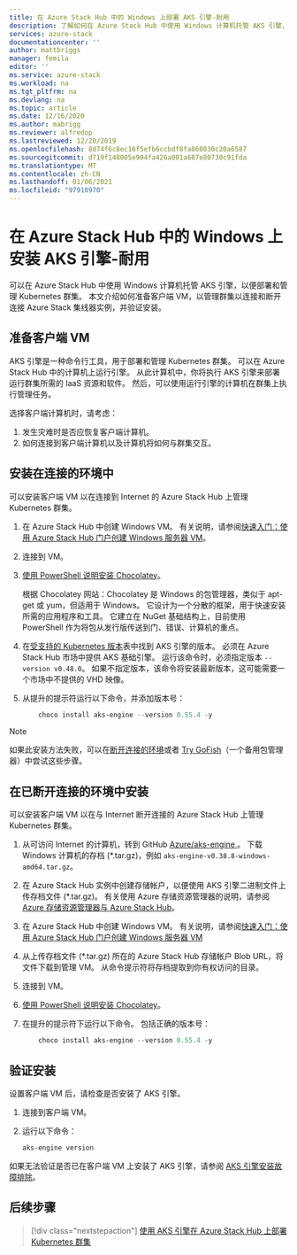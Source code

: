 ```yaml
---
title: 在 Azure Stack Hub 中的 Windows 上部署 AKS 引擎-耐用
description: 了解如何在 Azure Stack Hub 中使用 Windows 计算机托管 AKS 引擎，以便部署和管理 Kubernetes 群集。
services: azure-stack
documentationcenter: ''
author: mattbriggs
manager: femila
editor: ''
ms.service: azure-stack
ms.workload: na
ms.tgt_pltfrm: na
ms.devlang: na
ms.topic: article
ms.date: 12/16/2020
ms.author: mabrigg
ms.reviewer: alfredop
ms.lastreviewed: 12/20/2019
ms.openlocfilehash: 8d74f6c8ec16f5efb6ccbdf8fa860830c20a6587
ms.sourcegitcommit: d719f148005e904fa426a001a687e80730c91fda
ms.translationtype: MT
ms.contentlocale: zh-CN
ms.lasthandoff: 01/06/2021
ms.locfileid: "97910970"
---
```

# <a name="install-the-aks-engine-on-windows-in-azure-stack-hub---ruggedized"></a>在 Azure Stack Hub 中的 Windows 上安装 AKS 引擎-耐用

可以在 Azure Stack Hub 中使用 Windows 计算机托管 AKS 引擎，以便部署和管理 Kubernetes 群集。 本文介绍如何准备客户端 VM，以管理群集以连接和断开连接 Azure Stack 集线器实例，并验证安装。
<!-- TZLASDKFIX2 Line above was previously:
In this article, we look at preparing the client VM to manage your cluster for both connected and disconnected Azure Stack Hub instances, check the install, and setting up the client VM on the ASDK.
-->
## <a name="prepare-the-client-vm"></a>准备客户端 VM

AKS 引擎是一种命令行工具，用于部署和管理 Kubernetes 群集。 可以在 Azure Stack Hub 中的计算机上运行引擎。 从此计算机中，你将执行 AKS 引擎来部署运行群集所需的 IaaS 资源和软件。 然后，可以使用运行引擎的计算机在群集上执行管理任务。

选择客户端计算机时，请考虑：

1. 发生灾难时是否应恢复客户端计算机。
3. 如何连接到客户端计算机以及计算机将如何与群集交互。

## <a name="install-in-a-connected-environment"></a>安装在连接的环境中

可以安装客户端 VM 以在连接到 Internet 的 Azure Stack Hub 上管理 Kubernetes 群集。

1. 在 Azure Stack Hub 中创建 Windows VM。 有关说明，请参阅[快速入门：使用 Azure Stack Hub 门户创建 Windows 服务器 VM](../../user/azure-stack-quick-windows-portal.md)。
2. 连接到 VM。
3. [使用 PowerShell 说明安装 Chocolatey](https://chocolatey.org/install#install-with-powershellexe)。 

    根据 Chocolatey 网站：Chocolatey 是 Windows 的包管理器，类似于 apt-get 或 yum，但适用于 Windows。 它设计为一个分散的框架，用于快速安装所需的应用程序和工具。 它建立在 NuGet 基础结构上，目前使用 PowerShell 作为将包从发行版传送到门、错误、计算机的重点。
4. 在[受支持的 Kubernetes 版本](https://github.com/Azure/aks-engine/blob/master/docs/topics/azure-stack.md#supported-aks-engine-versions)表中找到 AKS 引擎的版本。 必须在 Azure Stack Hub 市场中提供 AKS 基础引擎。 运行该命令时，必须指定版本 `--version v0.48.0`。 如果不指定版本，该命令将安装最新版本，这可能需要一个市场中不提供的 VHD 映像。
5. 从提升的提示符运行以下命令，并添加版本号：

    ```PowerShell  
        choco install aks-engine --version 0.55.4 -y
    ```

> [!NOTE]  
> 如果此安装方法失败，可以在[断开连接的环境](#install-in-a-disconnected-environment)或者 [Try GoFish](../../user/azure-stack-kubernetes-aks-engine-troubleshoot.md#try-gofish)（一个备用包管理器）中尝试这些步骤。

## <a name="install-in-a-disconnected-environment"></a>在已断开连接的环境中安装

可以安装客户端 VM 以在与 Internet 断开连接的 Azure Stack Hub 上管理 Kubernetes 群集。

1.  从可访问 Internet 的计算机，转到 GitHub [Azure/aks-engine ](https://github.com/Azure/aks-engine/releases/latest)。 下载 Windows 计算机的存档 (*.tar.gz)，例如 `aks-engine-v0.38.8-windows-amd64.tar.gz`。

2.  在 Azure Stack Hub 实例中创建存储帐户，以便使用 AKS 引擎二进制文件上传存档文件 (*.tar.gz)。 有关使用 Azure 存储资源管理器的说明，请参阅 [Azure 存储资源管理器与 Azure Stack Hub](../../user/azure-stack-storage-connect-se.md)。

3. 在 Azure Stack Hub 中创建 Windows VM。 有关说明，请参阅[快速入门：使用 Azure Stack Hub 门户创建 Windows 服务器 VM](../../user/azure-stack-quick-windows-portal.md)

4.  从上传存档文件 (*.tar.gz) 所在的 Azure Stack Hub 存储帐户 Blob URL，将文件下载到管理 VM。 从命令提示符将存档提取到你有权访问的目录。

5. 连接到 VM。

6. [使用 PowerShell 说明安装 Chocolatey](https://chocolatey.org/install#install-with-powershellexe)。 

7.  在提升的提示符下运行以下命令。 包括正确的版本号：

    ```PowerShell  
        choco install aks-engine --version 0.55.4 -y
    ```

## <a name="verify-the-installation"></a>验证安装

设置客户端 VM 后，请检查是否安装了 AKS 引擎。

1. 连接到客户端 VM。
2. 运行以下命令：

    ```PowerShell  
    aks-engine version
    ```

如果无法验证是否已在客户端 VM 上安装了 AKS 引擎，请参阅 [AKS 引擎安装故障排除](../../user/azure-stack-kubernetes-aks-engine-troubleshoot.md)。

## <a name="next-steps"></a>后续步骤

> [!div class="nextstepaction"]
> [使用 AKS 引擎在 Azure Stack Hub 上部署 Kubernetes 群集](../../user/azure-stack-kubernetes-aks-engine-deploy-cluster.md)
